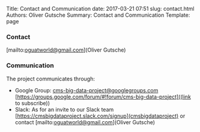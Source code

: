 Title: Contact and Communication
date: 2017-03-21 07:51
slug: contact.html
Authors: Oliver Gutsche
Summary: Contact and Communication
Template: page

### Contact

[mailto:oguatworld@gmail.com](Oliver Gutsche)

### Communication

The project communicates through:

* Google Group: cms-big-data-project@googlegroups.com [https://groups.google.com/forum/#!forum/cms-big-data-project]((link to subscribe))
* Slack: As for an invite to our Slack team [https://cmsbigdataproject.slack.com/signup](cmsbigdataproject) or contact [mailto:oguatworld@gmail.com](Oliver Gutsche)


